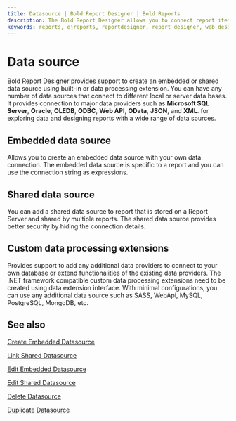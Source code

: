 ```yaml
---
title: Datasource | Bold Report Designer | Bold Reports
description: The Bold Report Designer allows you to connect report items to different types of data sources without single line of code.
keywords: reports, ejreports, reportdesigner, report designer, web designer, bold-reports reportdesigner, Overview, web designer
---
```


# Data source

Bold Report Designer provides support to create an embedded or shared data source using built-in or data processing extension. You can have any number of data sources that connect to different local or server data bases. It provides connection to major data providers such as **Microsoft SQL Server**, **Oracle**, **OLEDB**, **ODBC**, **Web API**, **OData**, **JSON**, and **XML**. for exploring data and designing reports with a wide range of data sources.

## Embedded data source

Allows you to create an embedded data source with your own data connection. The embedded data source is specific to a report and you can use the connection string as expressions.

## Shared data source

You can add a shared data source to report that is stored on a Report Server and shared by multiple reports. The shared data source provides better security by hiding the connection details.

## Custom data processing extensions

Provides support to add any additional data providers to connect to your own database or extend functionalities of the existing data providers. The .NET framework compatible custom data processing extensions need to be created using data extension interface. With minimal configurations, you can use any additional data source such as SASS, WebApi, MySQL, PostgreSQL, MongoDB, etc.

## See also

[Create Embedded Datasource](./../../manage-data/datasource/create-an-embedded-data-source/)

[Link Shared Datasource](./../../manage-data/datasource/link-a-shared-data-source/)

[Edit Embedded Datasource](./../../manage-data/datasource/modify-an-embedded-data-source/)

[Edit Shared Datasource](./../../manage-data/datasource/modify-shared-data-source/)

[Delete Datasource](./../../manage-data/datasource/delete-a-data-source/)

[Duplicate Datasource](./../../manage-data/datasource/duplicate-a-data-source/)